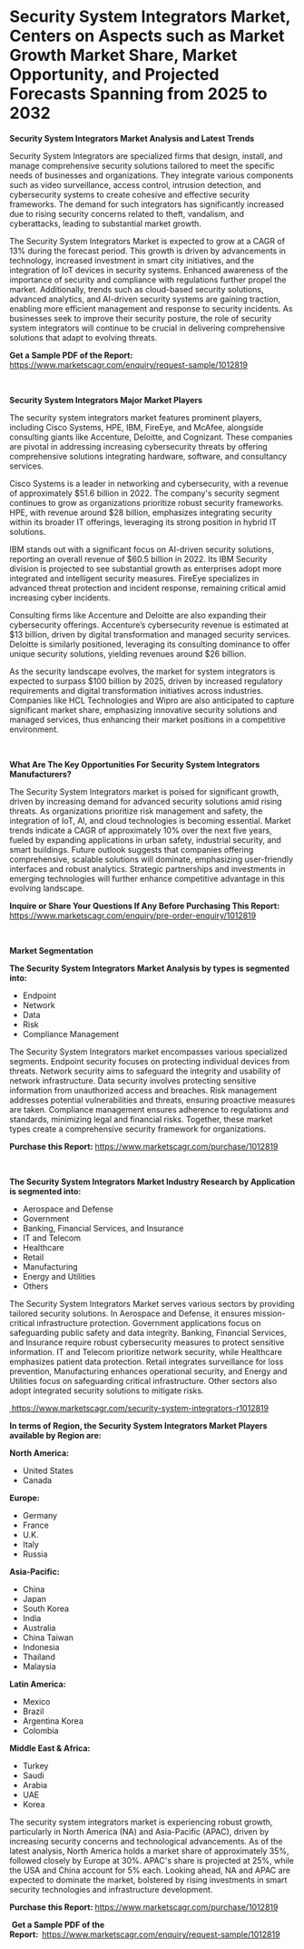<p><h1>Security System Integrators Market, Centers on Aspects such as Market Growth Market Share, Market Opportunity, and Projected Forecasts Spanning from 2025 to 2032</h1></p><p><strong>Security System Integrators Market Analysis and Latest Trends</strong></p>
<p><p>Security System Integrators are specialized firms that design, install, and manage comprehensive security solutions tailored to meet the specific needs of businesses and organizations. They integrate various components such as video surveillance, access control, intrusion detection, and cybersecurity systems to create cohesive and effective security frameworks. The demand for such integrators has significantly increased due to rising security concerns related to theft, vandalism, and cyberattacks, leading to substantial market growth.</p><p>The Security System Integrators Market is expected to grow at a CAGR of 13% during the forecast period. This growth is driven by advancements in technology, increased investment in smart city initiatives, and the integration of IoT devices in security systems. Enhanced awareness of the importance of security and compliance with regulations further propel the market. Additionally, trends such as cloud-based security solutions, advanced analytics, and AI-driven security systems are gaining traction, enabling more efficient management and response to security incidents. As businesses seek to improve their security posture, the role of security system integrators will continue to be crucial in delivering comprehensive solutions that adapt to evolving threats.</p></p>
<p><strong>Get a Sample PDF of the Report:&nbsp;</strong> <a href="https://www.marketscagr.com/enquiry/request-sample/1012819?utm_campaign=2110&utm_medium=2&utm_source=Github&utm_content=ia&utm_term=16042025&utm_id=security-system-integrators">https://www.marketscagr.com/enquiry/request-sample/1012819</a></p>
<p>&nbsp;</p>
<p><strong>Security System Integrators Major Market Players</strong></p>
<p><p>The security system integrators market features prominent players, including Cisco Systems, HPE, IBM, FireEye, and McAfee, alongside consulting giants like Accenture, Deloitte, and Cognizant. These companies are pivotal in addressing increasing cybersecurity threats by offering comprehensive solutions integrating hardware, software, and consultancy services.</p><p>Cisco Systems is a leader in networking and cybersecurity, with a revenue of approximately $51.6 billion in 2022. The company's security segment continues to grow as organizations prioritize robust security frameworks. HPE, with revenue around $28 billion, emphasizes integrating security within its broader IT offerings, leveraging its strong position in hybrid IT solutions.</p><p>IBM stands out with a significant focus on AI-driven security solutions, reporting an overall revenue of $60.5 billion in 2022. Its IBM Security division is projected to see substantial growth as enterprises adopt more integrated and intelligent security measures. FireEye specializes in advanced threat protection and incident response, remaining critical amid increasing cyber incidents.</p><p>Consulting firms like Accenture and Deloitte are also expanding their cybersecurity offerings. Accenture’s cybersecurity revenue is estimated at $13 billion, driven by digital transformation and managed security services. Deloitte is similarly positioned, leveraging its consulting dominance to offer unique security solutions, yielding revenues around $26 billion.</p><p>As the security landscape evolves, the market for system integrators is expected to surpass $100 billion by 2025, driven by increased regulatory requirements and digital transformation initiatives across industries. Companies like HCL Technologies and Wipro are also anticipated to capture significant market share, emphasizing innovative security solutions and managed services, thus enhancing their market positions in a competitive environment.</p></p>
<p>&nbsp;</p>
<p><strong>What Are The Key Opportunities For Security System Integrators Manufacturers?</strong></p>
<p><p>The Security System Integrators market is poised for significant growth, driven by increasing demand for advanced security solutions amid rising threats. As organizations prioritize risk management and safety, the integration of IoT, AI, and cloud technologies is becoming essential. Market trends indicate a CAGR of approximately 10% over the next five years, fueled by expanding applications in urban safety, industrial security, and smart buildings. Future outlook suggests that companies offering comprehensive, scalable solutions will dominate, emphasizing user-friendly interfaces and robust analytics. Strategic partnerships and investments in emerging technologies will further enhance competitive advantage in this evolving landscape.</p></p>
<p><strong>Inquire or Share Your Questions If Any Before Purchasing This Report:</strong> <a href="https://www.marketscagr.com/enquiry/pre-order-enquiry/1012819?utm_campaign=2110&utm_medium=2&utm_source=Github&utm_content=ia&utm_term=16042025&utm_id=security-system-integrators">https://www.marketscagr.com/enquiry/pre-order-enquiry/1012819</a></p>
<p>&nbsp;</p>
<p><strong>Market Segmentation</strong></p>
<p><strong>The Security System Integrators Market Analysis by types is segmented into:</strong></p>
<p><ul><li>Endpoint</li><li>Network</li><li>Data</li><li>Risk</li><li>Compliance Management</li></ul></p>
<p><p>The Security System Integrators market encompasses various specialized segments. Endpoint security focuses on protecting individual devices from threats. Network security aims to safeguard the integrity and usability of network infrastructure. Data security involves protecting sensitive information from unauthorized access and breaches. Risk management addresses potential vulnerabilities and threats, ensuring proactive measures are taken. Compliance management ensures adherence to regulations and standards, minimizing legal and financial risks. Together, these market types create a comprehensive security framework for organizations.</p></p>
<p><strong>Purchase this Report:&nbsp;</strong><a href="https://www.marketscagr.com/purchase/1012819?utm_campaign=2110&utm_medium=2&utm_source=Github&utm_content=ia&utm_term=16042025&utm_id=security-system-integrators">https://www.marketscagr.com/purchase/1012819</a></p>
<p>&nbsp;</p>
<p><strong>The Security System Integrators Market Industry Research by Application is segmented into:</strong></p>
<p><ul><li>Aerospace and Defense</li><li>Government</li><li>Banking, Financial Services, and Insurance</li><li>IT and Telecom</li><li>Healthcare</li><li>Retail</li><li>Manufacturing</li><li>Energy and Utilities</li><li>Others</li></ul></p>
<p><p>The Security System Integrators Market serves various sectors by providing tailored security solutions. In Aerospace and Defense, it ensures mission-critical infrastructure protection. Government applications focus on safeguarding public safety and data integrity. Banking, Financial Services, and Insurance require robust cybersecurity measures to protect sensitive information. IT and Telecom prioritize network security, while Healthcare emphasizes patient data protection. Retail integrates surveillance for loss prevention, Manufacturing enhances operational security, and Energy and Utilities focus on safeguarding critical infrastructure. Other sectors also adopt integrated security solutions to mitigate risks.</p></p>
<p><a href="https://www.marketscagr.com/security-system-integrators-r1012819?utm_campaign=2110&utm_medium=2&utm_source=Github&utm_content=ia&utm_term=16042025&utm_id=security-system-integrators">&nbsp;https://www.marketscagr.com/security-system-integrators-r1012819</a></p>
<p><strong>In terms of Region, the Security System Integrators Market Players available by Region are:</strong></p>
<p>
    <p> <strong> North America: </strong>
        <ul>
            <li>United States</li>
            <li>Canada</li>
        </ul>
        </p> 
    <p> <strong> Europe: </strong>
        <ul>
            <li>Germany</li>
            <li>France</li>
            <li>U.K.</li>
            <li>Italy</li>
            <li>Russia</li>
        </ul>
        </p> 
    <p> <strong> Asia-Pacific: </strong>
        <ul>
            <li>China</li>
            <li>Japan</li>
            <li>South Korea</li>
            <li>India</li>
            <li>Australia</li>
            <li>China Taiwan</li>
            <li>Indonesia</li>
            <li>Thailand</li>
            <li>Malaysia</li>
        </ul>
        </p> 
    <p> <strong> Latin America: </strong>
        <ul>
            <li>Mexico</li>
            <li>Brazil</li>
            <li>Argentina Korea</li>
            <li>Colombia</li>
        </ul>
        </p> 
    <p> <strong> Middle East & Africa: </strong>
        <ul>
            <li>Turkey</li>
            <li>Saudi</li>
            <li>Arabia</li>
            <li>UAE</li>
            <li>Korea</li>
        </ul>
    </p>
    </p>
<p><p>The security system integrators market is experiencing robust growth, particularly in North America (NA) and Asia-Pacific (APAC), driven by increasing security concerns and technological advancements. As of the latest analysis, North America holds a market share of approximately 35%, followed closely by Europe at 30%. APAC's share is projected at 25%, while the USA and China account for 5% each. Looking ahead, NA and APAC are expected to dominate the market, bolstered by rising investments in smart security technologies and infrastructure development.</p></p>
<p><strong>Purchase this Report: </strong><a href="https://www.marketscagr.com/purchase/1012819?utm_campaign=2110&utm_medium=2&utm_source=Github&utm_content=ia&utm_term=16042025&utm_id=security-system-integrators">https://www.marketscagr.com/purchase/1012819</a></p>
<p>&nbsp;<strong>Get a Sample PDF of the Report:&nbsp;&nbsp;</strong><a href="https://www.marketscagr.com/enquiry/request-sample/1012819?utm_campaign=2110&utm_medium=2&utm_source=Github&utm_content=ia&utm_term=16042025&utm_id=security-system-integrators">https://www.marketscagr.com/enquiry/request-sample/1012819</a></p>
<p><strong></strong></p>
<p><p></p><p></p><p></p></p>